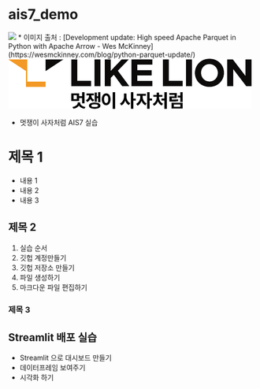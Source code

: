 # ais7_demo


<img src="https://wesmckinney.com/images/parquet_benchmarks.png">
* 이미지 출처 : [Development update: High speed Apache Parquet in Python with Apache Arrow - Wes McKinney](https://wesmckinney.com/blog/python-parquet-update/)

<img src="likelion.png">

* 멋쟁이 사자처럼 AIS7 실습

# 제목 1
* 내용 1
* 내용 2
* 내용 3

## 제목 2
1. 실습 순서
2. 깃헙 계정만들기
3. 깃헙 저장소 만들기
4. 파일 생성하기
5. 마크다운 파일 편집하기

### 제목 3


## Streamlit 배포 실습
* Streamlit 으로 대시보드 만들기
* 데이터프레임 보여주기
* 시각화 하기
